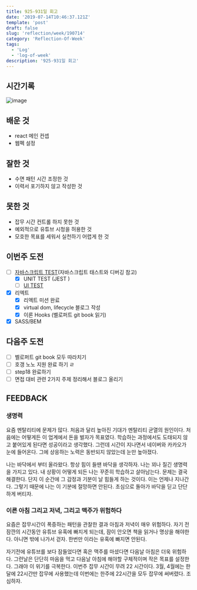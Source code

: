 ```yaml
---
title: 925-931일 회고
date: '2019-07-14T10:46:37.121Z'
template: 'post'
draft: false
slug: 'reflection/week/190714'
category: 'Reflection-Of-Week'
tags:
  - 'Log'
  - 'log-of-week'
description: '925-931일 회고'
---
```


## 시간기록

![image](https://user-images.githubusercontent.com/35516239/63026129-93532a00-bee5-11e9-813a-45c5bba6fb51.png)

## 배운 것

- react 메인 컨셉
- 웹펙 설정

## 잘한 것

- 수면 패턴 시간 조정한 것 
- 이력서 포기하지 않고 작성한 것

## 못한 것

- 잡무 시간 컨트롤 하지 못한 것 
- 예외적으로 유튜브 시청을 허용한 것 
- 모호한 목표를 세워서 실천하기 어렵게 한 것 

## 이번주 도전

- [ ] [자바스크립트 TEST](https://medium.com/welldone-software/an-overview-of-javascript-testing-in-2019-264e19514d0a)(자바스크립트 태스트와 디버깅 참고)
  - [x] UNIT TEST (JEST )
  - [ ] [UI TEST](https://itnext.io/javascript-e2e-ui-testing-or-how-to-brake-up-with-selenium-and-move-on-f991c142079a)
- [x] 리엑트 
  - [x] 리엑트 미션 완료
  - [x] virtual dom, lifecycle 블로그 작성
  - [x] 이론 Hooks (벨로퍼트 git book 읽기)
- [x] SASS/BEM

## 다음주 도전

- [ ] 벨로퍼트 git book 모두 따라치기
- [ ] 호갱 노노 지원 완료 하기 ㄹ
- [ ] step18 완료하기
- [ ] 면접 대비 관련 2가지 주제 정리해서 블로그 올리기

## FEEDBACK

### 생명력 

요즘 멘탈리티에 문제가 많다. 처음과 달리 높아진 기대가 멘탈리티 균열의 원인이다. 처음에는 어떻게든  이 업계에서 돈을 벌자가 목표였다. 학습하는 과정에서도 도태되지 않고 붙어있게 된다면 성공이라고 생각했다. 그런데 시간이 지나면서 네이버와 카카오가 눈에 들어온다. 그에 상응하는 노력은 동반되지 않았는데 눈만 높아졌다. 

나는 바닥에서 부터 올라왔다. 항상 힘이 들땐 바닥을 생각하자. 나는 꾀나 질긴 생명력을 가지고 있다. 내 상황이 어떻게 되든 나는 꾸준히 학습하고 살아남는다. 문제는 결국 해결한다. 단지 이 순간에 그 감정과 기분이 날 힘들게 하는 것이다. 이는 언제나 지나간다. 그렇기 때문에 나는 이 기분에 절망하면 안된다. 초심으로 돌아가 바닥을 딛고 단단하게 버티자.

### 이른 아침 그리고 저녁, 그리고 맥주가 위험하다

요즘은 잡무시간이 폭증하는 패턴을 관찰한 결과 아침과 저녁이 매우 위험하다. 자기 전 잠깐의 시간동안  유튜브 유혹에 빠지게 되는데, 잠이 안오면 책을 읽거나 명상을 해야한다. 아니면 밖에 나가서 걷자. 한번만 이라는 유혹에 빠지면 안된다. 

자기전에 유튜브를 보다 잠들었다면 혹은 맥주를 마셨다면 다음날 아침은 더욱 위험하다. 그런날은 단단히 마음을 먹고 다음날 아침에 해야할 구체적이며 작은 목표를 설정한다. 그래야 이 위기를 극복한다. 이번주 잡무 시간이 무려 22 시간이다. 3월, 4월에는 한달에 22시간만 잡무에 사용했는데 이번에는 한주에 22시간을 모두 잡무에 써버렸다. 조심하자. 

